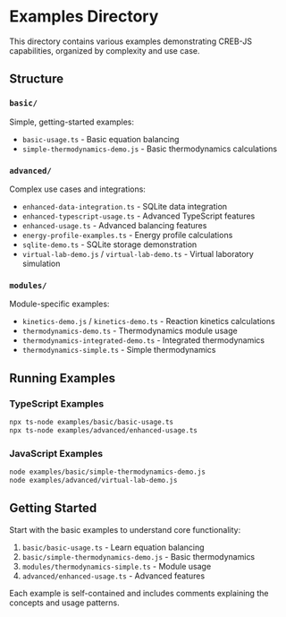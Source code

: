 # Examples Directory

This directory contains various examples demonstrating CREB-JS capabilities, organized by complexity and use case.

## Structure

### `basic/`
Simple, getting-started examples:
- `basic-usage.ts` - Basic equation balancing
- `simple-thermodynamics-demo.js` - Basic thermodynamics calculations

### `advanced/`
Complex use cases and integrations:
- `enhanced-data-integration.ts` - SQLite data integration
- `enhanced-typescript-usage.ts` - Advanced TypeScript features
- `enhanced-usage.ts` - Advanced balancing features
- `energy-profile-examples.ts` - Energy profile calculations
- `sqlite-demo.ts` - SQLite storage demonstration
- `virtual-lab-demo.js` / `virtual-lab-demo.ts` - Virtual laboratory simulation

### `modules/`
Module-specific examples:
- `kinetics-demo.js` / `kinetics-demo.ts` - Reaction kinetics calculations
- `thermodynamics-demo.ts` - Thermodynamics module usage
- `thermodynamics-integrated-demo.ts` - Integrated thermodynamics
- `thermodynamics-simple.ts` - Simple thermodynamics

## Running Examples

### TypeScript Examples
```bash
npx ts-node examples/basic/basic-usage.ts
npx ts-node examples/advanced/enhanced-usage.ts
```

### JavaScript Examples
```bash
node examples/basic/simple-thermodynamics-demo.js
node examples/advanced/virtual-lab-demo.js
```

## Getting Started

Start with the basic examples to understand core functionality:

1. `basic/basic-usage.ts` - Learn equation balancing
2. `basic/simple-thermodynamics-demo.js` - Basic thermodynamics
3. `modules/thermodynamics-simple.ts` - Module usage
4. `advanced/enhanced-usage.ts` - Advanced features

Each example is self-contained and includes comments explaining the concepts and usage patterns.
